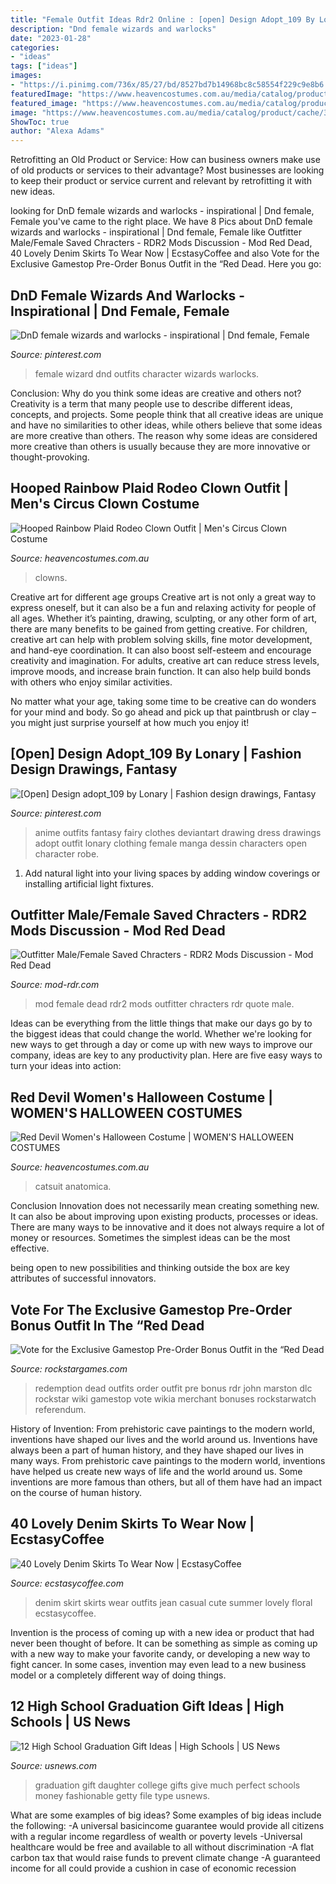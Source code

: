 ```yaml
---
title: "Female Outfit Ideas Rdr2 Online : [open] Design Adopt_109 By Lonary"
description: "Dnd female wizards and warlocks"
date: "2023-01-28"
categories:
- "ideas"
tags: ["ideas"]
images:
- "https://i.pinimg.com/736x/85/27/bd/8527bd7b14968bc8c58554f229c9e8b6.jpg"
featuredImage: "https://www.heavencostumes.com.au/media/catalog/product/cache/3ca7c4de79fd9294a778cbfdebc9dde4/f/n/fn-66160-rodeo-clown-costume-fancy-dress-costume-close-up-1200_1.jpg"
featured_image: "https://www.heavencostumes.com.au/media/catalog/product/cache/3ca7c4de79fd9294a778cbfdebc9dde4/f/n/fn-66160-rodeo-clown-costume-fancy-dress-costume-close-up-1200_1.jpg"
image: "https://www.heavencostumes.com.au/media/catalog/product/cache/3ca7c4de79fd9294a778cbfdebc9dde4/r/o/rom-4439-roma-costumes-women-s-red-metallic-daring-devil-full-catsuit-sexy-halloween-fancy-dress-costume-back-close-1500_2.jpg"
ShowToc: true
author: "Alexa Adams"
---
```



Retrofitting an Old Product or Service: How can business owners make use of old products or services to their advantage?
Most businesses are looking to keep their product or service current and relevant by retrofitting it with new ideas.

	

		
looking for DnD female wizards and warlocks - inspirational | Dnd female, Female you've came to the right place. We have 8 Pics about DnD female wizards and warlocks - inspirational | Dnd female, Female like Outfitter Male/Female Saved Chracters - RDR2 Mods Discussion - Mod Red Dead, 40 Lovely Denim Skirts To Wear Now | EcstasyCoffee and also Vote for the Exclusive Gamestop Pre-Order Bonus Outfit in the “Red Dead. Here you go:
		
    
## DnD Female Wizards And Warlocks - Inspirational | Dnd Female, Female

<img loading=lazy src="https://i.pinimg.com/736x/85/27/bd/8527bd7b14968bc8c58554f229c9e8b6.jpg" onerror="this.onerror=null;this.src='https://tse1.mm.bing.net/th?id=OIP.Ha9ng-W_Ahh4oTlF30G0xAHaKe&amp;pid=15.1';" alt="DnD female wizards and warlocks - inspirational | Dnd female, Female">

_Source: pinterest.com_

>female wizard dnd outfits character wizards warlocks. 

	

Conclusion: Why do you think some ideas are creative and others not?
Creativity is a term that many people use to describe different ideas, concepts, and projects. Some people think that all creative ideas are unique and have no similarities to other ideas, while others believe that some ideas are more creative than others. The reason why some ideas are considered more creative than others is usually because they are more innovative or thought-provoking.

    
## Hooped Rainbow Plaid Rodeo Clown Outfit | Men&#039;s Circus Clown Costume

<img loading=lazy src="https://www.heavencostumes.com.au/media/catalog/product/cache/3ca7c4de79fd9294a778cbfdebc9dde4/f/n/fn-66160-rodeo-clown-costume-fancy-dress-costume-close-up-1200_1.jpg" onerror="this.onerror=null;this.src='https://tse4.mm.bing.net/th?id=OIP.FcrgjN6g9ygwCco3ClXGQwHaKA&amp;pid=15.1';" alt="Hooped Rainbow Plaid Rodeo Clown Outfit | Men&#039;s Circus Clown Costume">

_Source: heavencostumes.com.au_

>clowns. 

	

Creative art for different age groups
Creative art is not only a great way to express oneself, but it can also be a fun and relaxing activity for people of all ages. Whether it’s painting, drawing, sculpting, or any other form of art, there are many benefits to be gained from getting creative.
For children, creative art can help with problem solving skills, fine motor development, and hand-eye coordination. It can also boost self-esteem and encourage creativity and imagination. For adults, creative art can reduce stress levels, improve moods, and increase brain function. It can also help build bonds with others who enjoy similar activities.

No matter what your age, taking some time to be creative can do wonders for your mind and body. So go ahead and pick up that paintbrush or clay – you might just surprise yourself at how much you enjoy it!

    
## [Open] Design Adopt_109 By Lonary | Fashion Design Drawings, Fantasy

<img loading=lazy src="https://i.pinimg.com/736x/e7/e4/8b/e7e48b044fce9f77577cb431e0b1b851--fairy-outfits-anime-outfits.jpg" onerror="this.onerror=null;this.src='https://tse4.mm.bing.net/th?id=OIP.K91B3bjht8VbRvgRGTUGyQHaJz&amp;pid=15.1';" alt="[Open] Design adopt_109 by Lonary | Fashion design drawings, Fantasy">

_Source: pinterest.com_

>anime outfits fantasy fairy clothes deviantart drawing dress drawings adopt outfit lonary clothing female manga dessin characters open character robe. 

	

1. Add natural light into your living spaces by adding window coverings or installing artificial light fixtures.

    
## Outfitter Male/Female Saved Chracters - RDR2 Mods Discussion - Mod Red Dead

<img loading=lazy src="https://www.mod-rdr.com/uploads/monthly_2019_11/22.thumb.JPG.c14904ee73d0a176efb041e1248f2037.JPG" onerror="this.onerror=null;this.src='https://tse1.mm.bing.net/th?id=OIP.5t6DBKBJ6uoKwZeyQS4z8AHaEm&amp;pid=15.1';" alt="Outfitter Male/Female Saved Chracters - RDR2 Mods Discussion - Mod Red Dead">

_Source: mod-rdr.com_

>mod female dead rdr2 mods outfitter chracters rdr quote male. 

	

Ideas can be everything from the little things that make our days go by to the biggest ideas that could change the world. Whether we're looking for new ways to get through a day or come up with new ways to improve our company, ideas are key to any productivity plan. Here are five easy ways to turn your ideas into action: 

    
## Red Devil Women&#039;s Halloween Costume | WOMEN&#039;S HALLOWEEN COSTUMES

<img loading=lazy src="https://www.heavencostumes.com.au/media/catalog/product/cache/3ca7c4de79fd9294a778cbfdebc9dde4/r/o/rom-4439-roma-costumes-women-s-red-metallic-daring-devil-full-catsuit-sexy-halloween-fancy-dress-costume-back-close-1500_2.jpg" onerror="this.onerror=null;this.src='https://tse2.mm.bing.net/th?id=OIP.GQnD5mO5pYmatNb9L-FevgHaMh&amp;pid=15.1';" alt="Red Devil Women&#039;s Halloween Costume | WOMEN&#039;S HALLOWEEN COSTUMES">

_Source: heavencostumes.com.au_

>catsuit anatomica. 

	

Conclusion
Innovation does not necessarily mean creating something new. It can also be about improving upon existing products, processes or ideas.
There are many ways to be innovative and it does not always require a lot of money or resources. Sometimes the simplest ideas can be the most effective.

 being open to new possibilities and thinking outside the box are key attributes of successful innovators.

    
## Vote For The Exclusive Gamestop Pre-Order Bonus Outfit In The “Red Dead

<img loading=lazy src="http://www.rockstargames.com/rockstar/local_data/US/img/news/rdr_referendum.jpg" onerror="this.onerror=null;this.src='https://tse4.mm.bing.net/th?id=OIP.AIsxC81HKbXm44xT3K4BLgHaEK&amp;pid=15.1';" alt="Vote for the Exclusive Gamestop Pre-Order Bonus Outfit in the “Red Dead">

_Source: rockstargames.com_

>redemption dead outfits order outfit pre bonus rdr john marston dlc rockstar wiki gamestop vote wikia merchant bonuses rockstarwatch referendum. 

	

History of Invention: From prehistoric cave paintings to the modern world, inventions have shaped our lives and the world around us.
Inventions have always been a part of human history, and they have shaped our lives in many ways. From prehistoric cave paintings to the modern world, inventions have helped us create new ways of life and the world around us. Some inventions are more famous than others, but all of them have had an impact on the course of human history.

    
## 40 Lovely Denim Skirts To Wear Now | EcstasyCoffee

<img loading=lazy src="http://www.ecstasycoffee.com/wp-content/uploads/2016/10/Denim-Skirt-Outfit7.jpg" onerror="this.onerror=null;this.src='https://tse3.mm.bing.net/th?id=OIP.JWmryyaW-BZwV7RIhWB7SQAAAA&amp;pid=15.1';" alt="40 Lovely Denim Skirts To Wear Now | EcstasyCoffee">

_Source: ecstasycoffee.com_

>denim skirt skirts wear outfits jean casual cute summer lovely floral ecstasycoffee. 

	

Invention is the process of coming up with a new idea or product that had never been thought of before. It can be something as simple as coming up with a new way to make your favorite candy, or developing a new way to fight cancer. In some cases, invention may even lead to a new business model or a completely different way of doing things.

    
## 12 High School Graduation Gift Ideas | High Schools | US News

<img loading=lazy src="https://www.usnews.com/cmsmedia/9c/53/1f548e0e4b7896d05c8eda9dcf92/160505grad-gift-stock.jpg" onerror="this.onerror=null;this.src='https://tse1.mm.bing.net/th?id=OIP.70aDhprdMcRyJ9Uh1k-BgwHaE8&amp;pid=15.1';" alt="12 High School Graduation Gift Ideas | High Schools | US News">

_Source: usnews.com_

>graduation gift daughter college gifts give much perfect schools money fashionable getty file type usnews. 

	

What are some examples of big ideas?
Some examples of big ideas include the following: 
-A universal basicincome guarantee would provide all citizens with a regular income regardless of wealth or poverty levels 
-Universal healthcare would be free and available to all without discrimination 
-A flat carbon tax that would raise funds to prevent climate change 
-A guaranteed income for all could provide a cushion in case of economic recession


